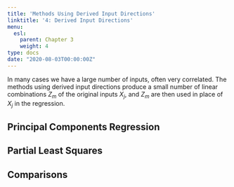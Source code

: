 ```yaml
---
title: 'Methods Using Derived Input Directions'
linktitle: '4: Derived Input Directions'
menu:
  esl:
    parent: Chapter 3
    weight: 4
type: docs
date: "2020-08-03T00:00:00Z"
---
```


In many cases we have a large number of inputs, often very correlated. The methods using derived input directions produce a small number of linear combinations $Z_m$ of the original inputs $X_j$, and $Z_m$ are then used in place of $X_j$ in the regression.

## Principal Components Regression

## Partial Least Squares

## Comparisons
